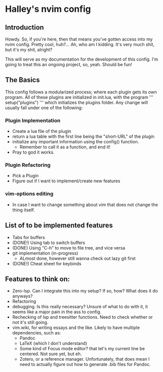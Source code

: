 # Halley's nvim config

## Introduction
Howdy. So, if you're here, then that means you've gotten access into my nvim config. Pretty cool, huh?... Ah, who am I kidding. It's very much shit, but it's my shit, alright?

This will serve as my documentation for the development of this config. I'm going to treat this 
an ongoing project, so, yeah. Should be fun!

## The Basics
This config follows a modularized process; where each plugin gets its own program. All of these 
plugins are initialized in init.lua, with the program 
'''
setup("plugins")
'''
which initializes the plugins folder. Any change will usually fall under one of the following:

### Plugin Implementation
- Create a lua file of the plugin
- return a lua table with the first line being the "short-URL" of the plugin
- initialize any important information using the config() function.
  - Remember to call it as a function, and end it!
- Pray to god it works.

### Plugin Refactoring
- Pick a Plugin
- Figure out if I want to implement/create new features

### vim-options editing
- In case I want to change something about vim that does not change the thing itself.

## List of to be implemented features
- Tabs for buffers
- (DONE!) Using tab to switch buffers
- (DONE) Using "C-h" to move to file tree, and vice versa
-  git implementation (in-progress)
    - ALmost done, however still wanna check out lazy git first
- (DONE!) Cheat sheet for keybinds 

## Features to think on:
- Zero-lsp. Can I integrate this into my setup? If so, how? What does it do anyways?
- Refactoring
- debugging. Is this really necessary? Unsure of what to do with it, it seems like a major pain in the ass to config.
- Rechecking of lsp and treesitter functions. Need to check whether or not it's still going.
- vim.wiki, for writing essays and the like. Likely to have multiple dependencies, such as:
    - Pandoc
    - LaTeX (which I don't understand)
    - Some kind of Focus mode editor? that let's my current line be centered. Not sure yet, but eh. 
    - Zotero, or a reference manager. Unfortunately, that does mean I need to actually figure out how to generate .bib files for Pandoc.
